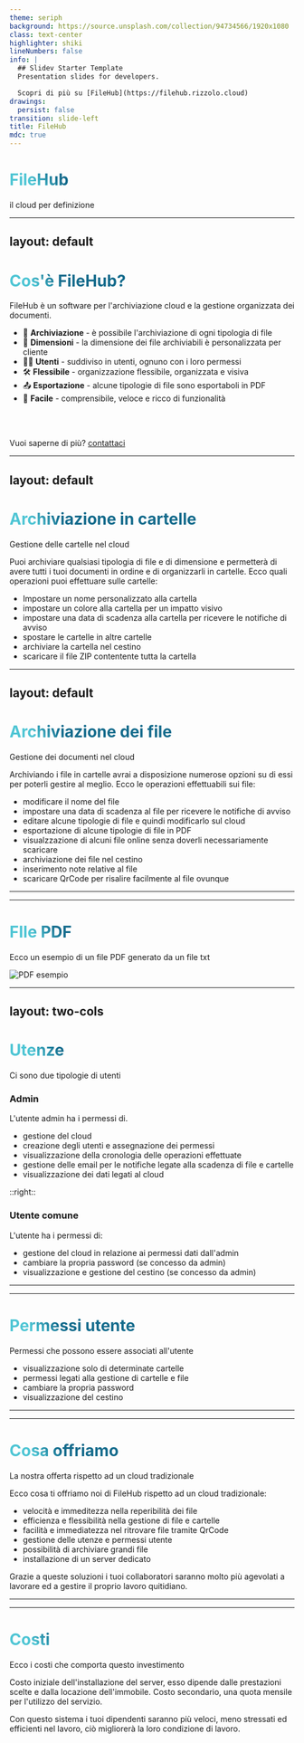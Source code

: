 ```yaml
---
theme: seriph
background: https://source.unsplash.com/collection/94734566/1920x1080
class: text-center
highlighter: shiki
lineNumbers: false
info: |
  ## Slidev Starter Template
  Presentation slides for developers.

  Scopri di più su [FileHub](https://filehub.rizzolo.cloud)
drawings:
  persist: false
transition: slide-left
title: FileHub
mdc: true
---
```


# FileHub

il cloud per definizione

---
layout: default
---

# Cos'è FileHub?

FileHub è un software per l'archiviazione cloud e la gestione organizzata dei documenti.

- 📝 **Archiviazione** - è possibile l'archiviazione di ogni tipologia di file 
- 🎨 **Dimensioni** - la dimensione dei file archiviabili è personalizzata per cliente
- 🧑‍💻 **Utenti** - suddiviso in utenti, ognuno con i loro permessi
- 🛠 **Flessibile** - organizzazione flessibile, organizzata e visiva
- 📤 **Esportazione** - alcune tipologie di file sono esportaboli in PDF
- 🤹 **Facile** - comprensibile, veloce e ricco di funzionalità

<br>
<br>

Vuoi saperne di più? [contattaci](https://filehub.rizzolo.cloud)

<style>
h1 {
  background-color: #2B90B6;
  background-image: linear-gradient(45deg, #4EC5D4 10%, #146b8c 20%);
  background-size: 100%;
  -webkit-background-clip: text;
  -moz-background-clip: text;
  -webkit-text-fill-color: transparent;
  -moz-text-fill-color: transparent;
}
</style>

---
layout: default
---


# Archiviazione in cartelle
Gestione delle cartelle nel cloud

Puoi archiviare qualsiasi tipologia di file e di dimensione e permetterà di avere tutti i tuoi documenti in ordine e di organizzarli in cartelle. Ecco quali operazioni puoi effettuare sulle cartelle:
- Impostare un nome personalizzato alla cartella
- impostare un colore alla cartella per un impatto visivo
- impostare una data di scadenza alla cartella per ricevere le notifiche di avviso
- spostare le cartelle in altre cartelle
- archiviare la cartella nel cestino
- scaricare il file ZIP contentente tutta la cartella

---
layout: default
---

# Archiviazione dei file
Gestione dei documenti nel cloud

Archiviando i file in cartelle avrai a disposizione numerose opzioni su di essi per poterli gestire al meglio. Ecco le operazioni effettuabili sui file:
- modificare il nome del file
- impostare una data di scadenza al file per ricevere le notifiche di avviso
- editare alcune tipologie di file e quindi modificarlo sul cloud
- esportazione di alcune tipologie di file in PDF
- visualzzazione di alcuni file online senza doverli necessariamente scaricare
- archiviazione dei file nel cestino
- inserimento note relative al file
- scaricare QrCode per risalire facilmente al file ovunque

---
---

# FIle PDF
Ecco un esempio di un file PDF generato da un file txt

![PDF esempio](/img/pdf.png "Pdf di esempio")

---
layout: two-cols
---
# Utenze
Ci sono due tipologie di utenti

### Admin
L'utente admin ha i permessi di.
- gestione del cloud
- creazione degli utenti e assegnazione dei permessi
- visualizzazione della cronologia delle operazioni effettuate
- gestione delle email per le notifiche legate alla scadenza di file e cartelle
- visualizzazione dei dati legati al cloud

::right::
### Utente comune
L'utente ha i permessi di:
- gestione del cloud in relazione ai permessi dati dall'admin
- cambiare la propria password (se concesso da admin)
- visualizzazione e gestione del cestino (se concesso da admin)

---
---
# Permessi utente
Permessi che possono essere associati all'utente
- visualizzazione solo di determinate cartelle
- permessi legati alla gestione di cartelle e file
- cambiare la propria password
- visualizzazione del cestino

---
---

# Cosa offriamo
La nostra offerta rispetto ad un cloud tradizionale

Ecco cosa ti offriamo noi di FileHub rispetto ad un cloud tradizionale:
- velocità e immeditezza nella reperibilità dei file
- efficienza e flessibilità nella gestione di file e cartelle
- facilità e immediatezza nel ritrovare file tramite QrCode
- gestione delle utenze e permessi utente
- possibilità di archiviare grandi file
- installazione di un server dedicato

Grazie a queste soluzioni i tuoi collaboratori saranno molto più agevolati a lavorare ed a gestire il proprio lavoro quitidiano.

---
---

# Costi
Ecco i costi che comporta questo investimento

Costo iniziale dell'installazione del server, esso dipende dalle prestazioni scelte e dalla locazione dell'immobile.
Costo secondario, una quota mensile per l'utilizzo del servizio.

Con questo sistema i tuoi dipendenti saranno più veloci, meno stressati ed efficienti nel lavoro, ciò migliorerà la loro condizione di lavoro.